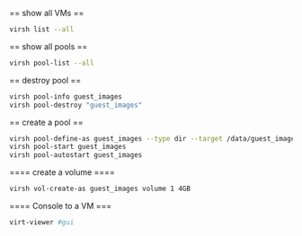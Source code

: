 == show all VMs ==
```bash
virsh list --all
```

== show all pools ==
```bash
virsh pool-list --all
```

== destroy pool ==
```bash
virsh pool-info guest_images
virsh pool-destroy "guest_images"
```

== create a pool ==
```bash
virsh pool-define-as guest_images --type dir --target /data/guest_images
virsh pool-start guest_images
virsh pool-autostart guest_images
```

==== create a volume ====
```bash
virsh vol-create-as guest_images volume 1 4GB
```

==== Console to a VM ===
```bash
virt-viewer #gui
```
